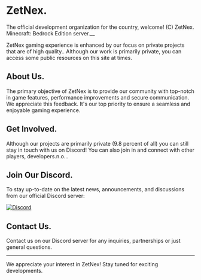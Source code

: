 # ZetNex.

The official development organization for the country, welcome! (C)
ZetNex.
Minecraft: Bedrock Edition server.__

ZetNex gaming experience is enhanced by our focus on private projects that are of high quality.. Although our work is primarily private, you can access some public resources on this site at times.

## About Us.
The primary objective of ZetNex is to provide our community with top-notch in game features, performance improvements and secure communication. We appreciate this feedback. It's our top priority to ensure a seamless and enjoyable gaming experience.

## Get Involved.
Although our projects are primarily private (9.8 percent of all) you can still stay in touch with us on Discord! You can also join in and connect with other players, developers.n.o...

## Join Our Discord.
To stay up-to-date on the latest news, announcements, and discussions from our official Discord server:

[![Discord](https://img.shields.io/discord/123456789?label=Join%20Us&logo=discord&color=7289DA)](SU3PkqdTFN)

## Contact Us.
Contact us on our Discord server for any inquiries, partnerships or just general questions.

---

We appreciate your interest in ZetNex! Stay tuned for exciting developments.
